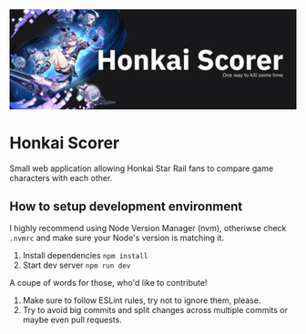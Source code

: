 <img src="public/img/meta/scorer-v2.webp?raw=true">

# Honkai Scorer

Small web application allowing Honkai Star Rail fans to compare game characters with each other.

## How to setup development environment

I highly recommend using Node Version Manager (nvm), otheriwse check `.nvmrc` and make sure your Node's version is matching it.

1.  Install dependencies `npm install`
2.  Start dev server `npm run dev`

A coupe of words for those, who'd like to contribute!

1.  Make sure to follow ESLint rules, try not to ignore them, please.
2.  Try to avoid big commits and split changes across multiple commits or maybe even pull requests.
